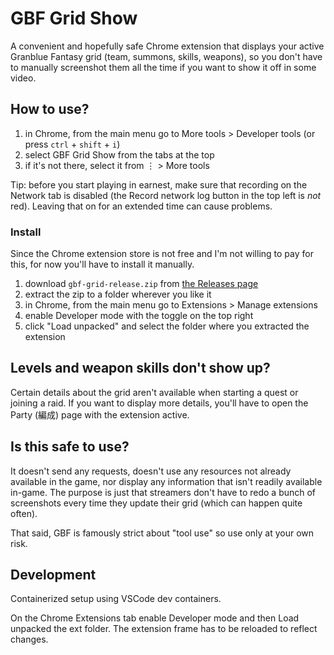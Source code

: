 # GBF Grid Show

A convenient and hopefully safe Chrome extension that displays your active Granblue Fantasy grid (team, summons, skills, weapons), so you don't have to manually screenshot them all the time if you want to show it off in some video.

## How to use?

1. in Chrome, from the main menu go to More tools > Developer tools (or press `ctrl` + `shift` + `i`)
2. select GBF Grid Show from the tabs at the top
3. if it's not there, select it from ⋮ > More tools

Tip: before you start playing in earnest, make sure that recording on the Network tab is disabled (the Record network log button in the top left is _not_ red). Leaving that on for an extended time can cause problems.

### Install

Since the Chrome extension store is not free and I'm not willing to pay for this, for now you'll have to install it manually.

1. download `gbf-grid-release.zip` from [the Releases page](https://github.com/valerauko/granblue-grid/releases)
2. extract the zip to a folder wherever you like it
3. in Chrome, from the main menu go to Extensions > Manage extensions
4. enable Developer mode with the toggle on the top right
5. click "Load unpacked" and select the folder where you extracted the extension

## Levels and weapon skills don't show up?

Certain details about the grid aren't available when starting a quest or joining a raid. If you want to display more details, you'll have to open the Party (編成) page with the extension active.

## Is this safe to use?

It doesn't send any requests, doesn't use any resources not already available in the game, nor display any information that isn't readily available in-game. The purpose is just that streamers don't have to redo a bunch of screenshots every time they update their grid (which can happen quite often).

That said, GBF is famously strict about "tool use" so use only at your own risk.

## Development

Containerized setup using VSCode dev containers.

On the Chrome Extensions tab enable Developer mode and then Load unpacked the ext folder. The extension frame has to be reloaded to reflect changes.
